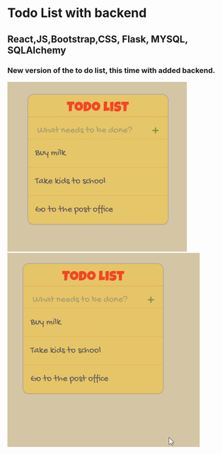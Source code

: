 # Todo List with backend

## React,JS,Bootstrap,CSS, Flask, MYSQL, SQLAlchemy

### New version of the to do list, this time with added backend.

![Screenshot](./screenshot.png)
![Alt Text](./todo.gif)
